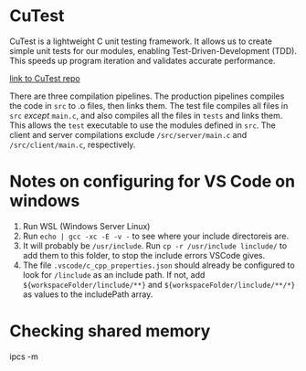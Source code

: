 

# CuTest

CuTest is a lightweight C unit testing framework. It allows us to create simple unit tests for our modules, enabling Test-Driven-Development (TDD). This speeds up program iteration and validates accurate performance.

[link to CuTest repo](https://cutest.sourceforge.net/)

There are three compilation pipelines. The production pipelines compiles the code in `src` to .o files, then links them. The test file compiles all files in `src` *except* `main.c`, and also compiles all the files in `tests` and links them. This allows the `test` executable to use the modules defined in `src`. The client and server compilations exclude `/src/server/main.c` and `/src/client/main.c`, respectively.

# Notes on configuring for VS Code on windows

1. Run WSL (Windows Server Linux)
2. Run `echo | gcc -xc -E -v -` to see where your include directoreis are.
3. It will probably be `/usr/include`. Run `cp -r /usr/include linclude/` to add them to this folder, to stop the include errors VSCode gives. 
4. The file `.vscode/c_cpp_properties.json` should already be configured to look for `/linclude` as an include path. If not, add `${workspaceFolder/linclude/**}` and `${workspaceFolder/linclude/**/*}` as values to the includePath array.

# Checking shared memory

ipcs -m 

